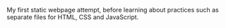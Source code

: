 My first static webpage attempt, before learning about practices such as separate files for HTML, CSS and JavaScript.
